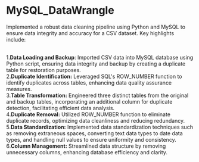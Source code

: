 # MySQL_DataWrangle 

Implemented a robust data cleaning pipeline using Python and MySQL to ensure data integrity and accuracy for a CSV dataset. Key highlights include:

<br>1.**Data Loading and Backup**: Imported CSV data into MySQL database using Python script, ensuring data integrity and backup by creating a duplicate table for restoration purposes.
<br>2.**Duplicate Identification:** Leveraged SQL's ROW_NUMBER function to identify duplicates across tables, enhancing data quality assurance measures.
<br>3.**Table Transformation:** Engineered three distinct tables from the original and backup tables, incorporating an additional column for duplicate detection, facilitating efficient data analysis.
<br>4.**Duplicate Removal:** Utilized ROW_NUMBER function to eliminate duplicate records, optimizing data cleanliness and reducing redundancy.
<br>5.**Data Standardization:** Implemented data standardization techniques such as removing extraneous spaces, converting text data types to date data types, and handling null values to ensure uniformity and consistency.
<br>6.**Column Management:** Streamlined data structure by removing unnecessary columns, enhancing database efficiency and clarity.
